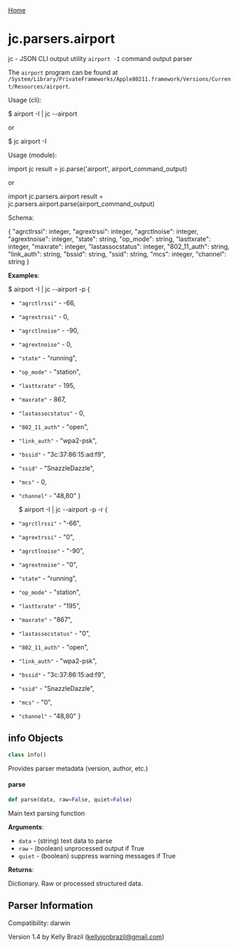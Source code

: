 [Home](https://kellyjonbrazil.github.io/jc/)
<a id="jc.parsers.airport"></a>

# jc.parsers.airport

jc - JSON CLI output utility `airport -I` command output parser

The `airport` program can be found at `/System/Library/PrivateFrameworks/Apple80211.framework/Versions/Current/Resources/airport`.

Usage (cli):

$ airport -I | jc --airport

or

$ jc airport -I

Usage (module):

import jc
result = jc.parse('airport', airport_command_output)

or

import jc.parsers.airport
result = jc.parsers.airport.parse(airport_command_output)

Schema:

{
"agrctlrssi":        integer,
"agrextrssi":        integer,
"agrctlnoise":       integer,
"agrextnoise":       integer,
"state":             string,
"op_mode":           string,
"lasttxrate":        integer,
"maxrate":           integer,
"lastassocstatus":   integer,
"802_11_auth":       string,
"link_auth":         string,
"bssid":             string,
"ssid":              string,
"mcs":               integer,
"channel":           string
}

**Examples**:

  
  $ airport -I | jc --airport -p
  {
- `"agrctlrssi"` - -66,
- `"agrextrssi"` - 0,
- `"agrctlnoise"` - -90,
- `"agrextnoise"` - 0,
- `"state"` - "running",
- `"op_mode"` - "station",
- `"lasttxrate"` - 195,
- `"maxrate"` - 867,
- `"lastassocstatus"` - 0,
- `"802_11_auth"` - "open",
- `"link_auth"` - "wpa2-psk",
- `"bssid"` - "3c:37:86:15:ad:f9",
- `"ssid"` - "SnazzleDazzle",
- `"mcs"` - 0,
- `"channel"` - "48,80"
  }
  
  $ airport -I | jc --airport -p -r
  {
- `"agrctlrssi"` - "-66",
- `"agrextrssi"` - "0",
- `"agrctlnoise"` - "-90",
- `"agrextnoise"` - "0",
- `"state"` - "running",
- `"op_mode"` - "station",
- `"lasttxrate"` - "195",
- `"maxrate"` - "867",
- `"lastassocstatus"` - "0",
- `"802_11_auth"` - "open",
- `"link_auth"` - "wpa2-psk",
- `"bssid"` - "3c:37:86:15:ad:f9",
- `"ssid"` - "SnazzleDazzle",
- `"mcs"` - "0",
- `"channel"` - "48,80"
  }

<a id="jc.parsers.airport.info"></a>

## info Objects

```python
class info()
```

Provides parser metadata (version, author, etc.)

<a id="jc.parsers.airport.parse"></a>

#### parse

```python
def parse(data, raw=False, quiet=False)
```

Main text parsing function

**Arguments**:

  
- `data` - (string)  text data to parse
- `raw` - (boolean) unprocessed output if True
- `quiet` - (boolean) suppress warning messages if True
  

**Returns**:

  
  Dictionary. Raw or processed structured data.

## Parser Information
Compatibility:  darwin

Version 1.4 by Kelly Brazil (kellyjonbrazil@gmail.com)
